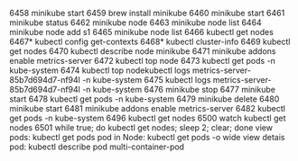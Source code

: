 6458  minikube start
6459  brew install minikube
6460  minikube start
6461  minikube status
6462  minikube node
6463  minikube node list
6464  minikube node add s1
6465  minikube node list
6466  kubectl get nodes
6467* kubectl config get-contexts
6468* kubectl cluster-info
6469  kubectl get nodes
6470  kubectl describe node minikube
6471  minikube addons enable metrics-server
6472  kubectl top node
6473  kubectl get pods -n kube-system
6474  kubectl top nodekubectl logs metrics-server-85b7d694d7-nf94l -n kube-system
6475  kubectl logs metrics-server-85b7d694d7-nf94l -n kube-system
6476  minikube stop
6477  minikube start
6478  kubectl get pods -n kube-system
6479  minikube delete
6480  minikube start
6481  minikube addons enable metrics-server
6482  kubectl get pods -n kube-system
6496  kubectl get nodes
6500  watch kubectl get nodes
6501  while true; do kubectl get nodes; sleep 2; clear; done
view pods: kubectl get pods
pod in Node: kubectl get pods -o wide
view detais pod: kubectl describe pod multi-container-pod